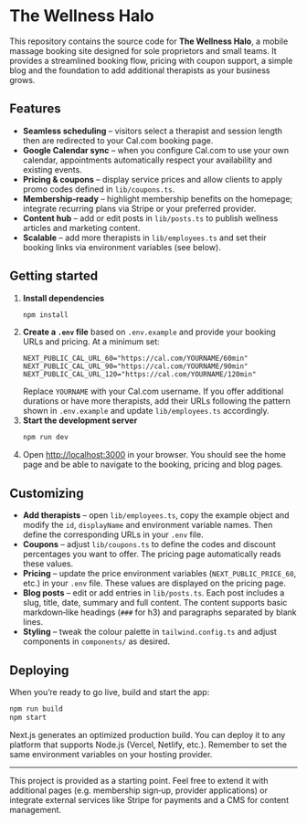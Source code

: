 # The Wellness Halo

This repository contains the source code for **The Wellness Halo**, a mobile massage booking site designed for sole proprietors and small teams. It provides a streamlined booking flow, pricing with coupon support, a simple blog and the foundation to add additional therapists as your business grows.

## Features

* **Seamless scheduling** – visitors select a therapist and session length then are redirected to your Cal.com booking page.
* **Google Calendar sync** – when you configure Cal.com to use your own calendar, appointments automatically respect your availability and existing events.
* **Pricing & coupons** – display service prices and allow clients to apply promo codes defined in `lib/coupons.ts`.
* **Membership‑ready** – highlight membership benefits on the homepage; integrate recurring plans via Stripe or your preferred provider.
* **Content hub** – add or edit posts in `lib/posts.ts` to publish wellness articles and marketing content.
* **Scalable** – add more therapists in `lib/employees.ts` and set their booking links via environment variables (see below).

## Getting started

1. **Install dependencies**
   ```bash
   npm install
   ```
2. **Create a `.env` file** based on `.env.example` and provide your booking URLs and pricing. At a minimum set:
   ```env
   NEXT_PUBLIC_CAL_URL_60="https://cal.com/YOURNAME/60min"
   NEXT_PUBLIC_CAL_URL_90="https://cal.com/YOURNAME/90min"
   NEXT_PUBLIC_CAL_URL_120="https://cal.com/YOURNAME/120min"
   ```
   Replace `YOURNAME` with your Cal.com username. If you offer additional durations or have more therapists, add their URLs following the pattern shown in `.env.example` and update `lib/employees.ts` accordingly.
3. **Start the development server**
   ```bash
   npm run dev
   ```
4. Open [http://localhost:3000](http://localhost:3000) in your browser. You should see the home page and be able to navigate to the booking, pricing and blog pages.

## Customizing

* **Add therapists** – open `lib/employees.ts`, copy the example object and modify the `id`, `displayName` and environment variable names. Then define the corresponding URLs in your `.env` file.
* **Coupons** – adjust `lib/coupons.ts` to define the codes and discount percentages you want to offer. The pricing page automatically reads these values.
* **Pricing** – update the price environment variables (`NEXT_PUBLIC_PRICE_60`, etc.) in your `.env` file. These values are displayed on the pricing page.
* **Blog posts** – edit or add entries in `lib/posts.ts`. Each post includes a slug, title, date, summary and full content. The content supports basic markdown‑like headings (`###` for h3) and paragraphs separated by blank lines.
* **Styling** – tweak the colour palette in `tailwind.config.ts` and adjust components in `components/` as desired.

## Deploying

When you’re ready to go live, build and start the app:

```bash
npm run build
npm start
```

Next.js generates an optimized production build. You can deploy it to any platform that supports Node.js (Vercel, Netlify, etc.). Remember to set the same environment variables on your hosting provider.

---

This project is provided as a starting point. Feel free to extend it with additional pages (e.g. membership sign‑up, provider applications) or integrate external services like Stripe for payments and a CMS for content management.